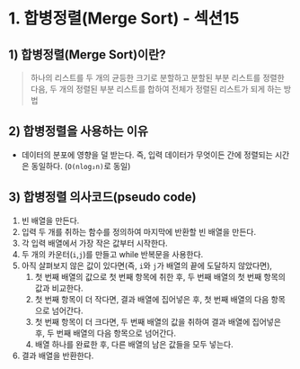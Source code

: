 # 1. 합병정렬(Merge Sort) - 섹션15

## 1) 합병정렬(Merge Sort)이란?

> 하나의 리스트를 두 개의 균등한 크기로 분할하고 분할된 부분 리스트를 정렬한 다음, 두 개의 정렬된 부분 리스트를 합하여 전체가 정렬된 리스트가 되게 하는 방법
> 

## 2) 합병정렬을 사용하는 이유

- 데이터의 분포에 영향을 덜 받는다. 즉, 입력 데이터가 무엇이든 간에 정렬되는 시간은 동일하다. (`O(nlog₂n)`로 동일)

## 3) 합병정렬 의사코드(pseudo code)

1. 빈 배열을 만든다.
2. 입력 두 개를 취하는 함수를 정의하여 마지막에 반환할 빈 배열을 만든다.
3. 각 입력 배열에서 가장 작은 값부터 시작한다.
4. 두 개의 카운터(`i`,`j`)를 만들고 while 반복문을 사용한다.
5. 아직 살펴보지 않은 값이 있다면(즉, `i`와 `j`가 배열의 끝에 도달하지 않았다면),
    1. 첫 번째 배열의 값으로 첫 번째 항목에 취한 후, 두 번째 배열의 첫 번째 항목의 값과 비교한다.
    2. 첫 번째 항목이 더 작다면, 결과 배열에 집어넣은 후, 첫 번째 배열의 다음 항목으로 넘어간다.
    3. 첫 번째 항목이 더 크다면, 두 번째 배열의 값을 취하여 결과 배열에 집어넣은 후, 두 번째 배열의 다음 항목으로 넘어간다.
    4. 배열 하나를 완료한 후, 다른 배열의 남은 값들을 모두 넣는다.
6. 결과 배열을 반환한다.
